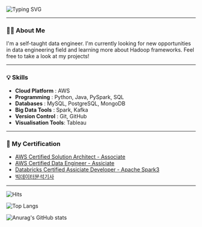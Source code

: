 ![Typing SVG](https://readme-typing-svg.demolab.com?font=Fira+Code&size=25&pause=1000&color=F7F7F7&width=435&lines=+Hi+there%2C+I'm+Seohui!%F0%9F%91%8B)

---

### 🧑‍💻 About Me
I'm a self-taught data engineer. I'm currently looking for new opportunities in data engineering field and learning more about Hadoop frameworks. Feel free to take a look at my projects!

---

### 💡 Skills
- **Cloud Platform** : AWS
- **Programming** : Python, Java, PySpark, SQL
- **Databases** : MySQL, PostgreSQL, MongoDB
- **Big Data Tools** : Spark, Kafka
- **Version Control** : Git, GitHub
- **Visualisation Tools**: Tableau
  
---

### 📝 My Certification
- [AWS Certified Solution Architect - Associate]()
- [AWS Certified Data Engineer - Assiciate]()
- [Databricks Certified Assiciate Developer - Apache Spark3]()
- [빅데이터분석기사]()
  
---

![Hits](https://hits.seeyoufarm.com/api/count/incr/badge.svg?url=https%3A%2F%2Fgithub.com%2Ftoughcookieseohui&count_bg=%233D6FC8&title_bg=%236D6868&icon=&icon_color=%23E7E7E7&title=Profile+Views&edge_flat=false)

![Top Langs](https://github-readme-stats.vercel.app/api/top-langs/?username=toughcookieseohui)

![Anurag's GitHub stats](https://github-readme-stats.vercel.app/api?username=toughcookieseohui)

